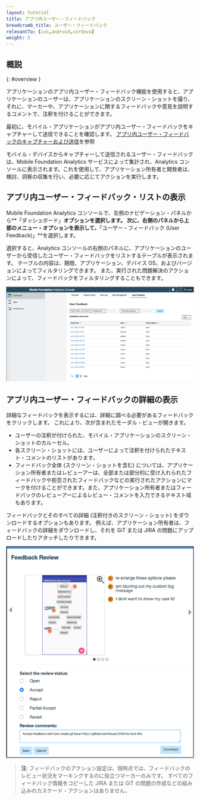 ```yaml
---
layout: tutorial
title: アプリ内ユーザー・フィードバック
breadcrumb_title: ユーザー・フィードバック
relevantTo: [ios,android,cordova]
weight: 5
---
```

<!-- NLS_CHARSET=UTF-8 -->
## 概説
{: #overview }

アプリケーションのアプリ内ユーザー・フィードバック機能を使用すると、アプリケーションのユーザーは、アプリケーションのスクリーン・ショットを撮り、それに、マーカーや、アプリケーションに関するフィードバックや意見を説明するコメントで、注釈を付けることができます。   

最初に、モバイル・アプリケーションがアプリ内ユーザー・フィードバックをキャプチャーして送信できることを確認します。  [アプリ内ユーザー・フィードバックのキャプチャーおよび送信](../../analytics-api#sending-userfeedback-data)を参照

モバイル・デバイスからキャプチャーして送信されるユーザー・フィードバックは、Mobile Foundation Analytics サービスによって集計され、Analytics コンソールに表示されます。これを使用して、アプリケーション所有者と開発者は、検討、洞察の収集を行い、必要に応じてアクションを実行します。  

## アプリ内ユーザー・フィードバック・リストの表示

Mobile Foundation Analytics コンソールで、左側のナビゲーション・パネルから**「ダッシュボード」**オプションを選択します。   次に、右側のパネルから上部のメニュー・オプションを表示して、**「ユーザー・フィードバック (User Feedback)」**を選択します。    

選択すると、Analytics コンソールの右側のパネルに、アプリケーションのユーザーから受信したユーザー・フィードバックをリストするテーブルが表示されます。   テーブルの内容は、期間、アプリケーション、デバイス OS、およびバージョンによってフィルタリングできます。  また、実行された問題解決のアクションによって、フィードバックをフィルタリングすることもできます。

![ユーザー・フィードバック・サマリー](userFeedbackSummary.png)

## アプリ内ユーザー・フィードバックの詳細の表示

詳細なフィードバックを表示するには、詳細に調べる必要があるフィードバックをクリックします。 これにより、次が含まれたモーダル・ビューが開きます。 

* ユーザーの注釈が付けられた、モバイル・アプリケーションのスクリーン・ショットのカルーセル。    
* 各スクリーン・ショットには、ユーザーによって注釈を付けられたテキスト・コメントのリストがあります。
* フィードバック全体 (スクリーン・ショットを含む) については、アプリケーション所有者またはレビューアーは、全部または部分的に受け入れられたフィードバックや拒否されたフィードバックなどの実行されたアクションにマークを付けることができます。また、アプリケーション所有者またはフィードバックのレビューアーによるレビュー・コメントを入力できるテキスト域もあります。   

フィードバックとそのすべての詳細 (注釈付きのスクリーン・ショット) をダウンロードするオプションもあります。   例えば、アプリケーション所有者は、フィードバックの詳細をダウンロードし、それを GiT または JIRA の問題にアップロードしたりアタッチしたりできます。  

![ユーザー・フィードバックの詳細](userFeedbackDetail.png)

> **注**: フィードバックのアクション設定は、現時点では、フィードバックのレビュー状況をマーキングするのに役立つマーカーのみです。  すべてのフィードバック情報をコピーした JIRA または GiT の問題の作成などの組み込みのカスケード・アクションはありません。    

